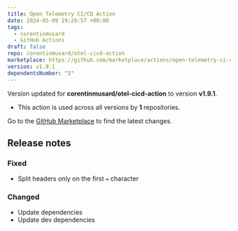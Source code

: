 ```yaml
---
title: Open Telemetry CI/CD Action
date: 2024-05-09 19:29:57 +00:00
tags:
  - corentinmusard
  - GitHub Actions
draft: false
repo: corentinmusard/otel-cicd-action
marketplace: https://github.com/marketplace/actions/open-telemetry-ci-cd-action
version: v1.9.1
dependentsNumber: "1"
---
```



Version updated for **corentinmusard/otel-cicd-action** to version **v1.9.1**.
- This action is used across all versions by **1** repositories.

Go to the [GitHub Marketplace](https://github.com/marketplace/actions/open-telemetry-ci-cd-action) to find the latest changes.

## Release notes

### Fixed

- Split headers only on the first `=` character

### Changed

- Update dependencies
- Update dev dependencies

